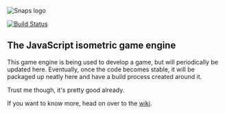 ![Snaps logo](https://raw.github.com/izb/snaps.js/master/resources/logo/snaps-logo.png)

[![Build Status](https://travis-ci.org/izb/snaps.js.png?branch=master)](https://travis-ci.org/izb/snaps.js)

The JavaScript isometric game engine
------------------------------------

This game engine is being used to develop a game, but will periodically be updated here. Eventually,
once the code becomes stable, it will be packaged up neatly here and have a build process created
around it.

Trust me though, it's pretty good already.

If you want to know more, head on over to the [wiki](https://github.com/izb/snaps.js/wiki).
